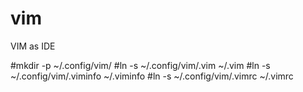 # vim
VIM as IDE



#mkdir -p ~/.config/vim/
#ln -s ~/.config/vim/.vim ~/.vim
#ln -s ~/.config/vim/.viminfo ~/.viminfo
#ln -s ~/.config/vim/.vimrc ~/.vimrc

